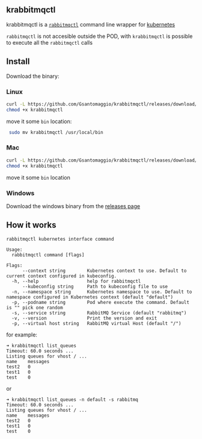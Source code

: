 ## krabbitmqctl

krabbitmqctl is a [`rabbitmqctl`](https://www.rabbitmq.com/rabbitmqctl.8.html)  command line wrapper for [kubernetes](https://kubernetes.io/) 

`rabbitmqctl` is not accesible outside the POD, with `krabbitmqctl` is possible to execute all the `rabbitmqctl` calls

## Install

Download the binary:

### Linux

```bash
curl -L https://github.com/Gsantomaggio/krabbitmqctl/releases/download/$(curl -sL https://raw.githubusercontent.com/Gsantomaggio/krabbitmqctl/master/version.txt)/krabbitmqctl_linux_amd64 -o krabbitmqctl
chmod +x krabbitmqctl
```
move it some `bin` location:

```bash
 sudo mv krabbitmqctl /usr/local/bin
```

### Mac

```bash
curl -L https://github.com/Gsantomaggio/krabbitmqctl/releases/download/$(curl -sL https://raw.githubusercontent.com/Gsantomaggio/krabbitmqctl/master/version.txt)/krabbitmqctl_darwin_amd64 -o krabbitmqctl
chmod +x krabbitmqctl
```
move it some `bin` location


### Windows

Download the windows binary from the [releases page](https://github.com/Gsantomaggio/krabbitmqctl/releases) 




## How it works

```
rabbitmqctl kubernetes interface command

Usage:
  rabbitmqctl command [flags]

Flags:
      --context string        Kubernetes context to use. Default to current context configured in kubeconfig.
  -h, --help                  help for rabbitmqctl
      --kubeconfig string     Path to kubeconfig file to use
  -n, --namespace string      Kubernetes namespace to use. Default to namespace configured in Kubernetes context (default "default")
  -p, --podname string        Pod where execute the command. Default is "" pick one random
  -s, --service string        RabbitMQ Service (default "rabbitmq")
  -v, --version               Print the version and exit
  -p, --virtual host string   RabbitMQ virtual Host (default "/")
```

for example:

```
➜ krabbitmqctl list_queues
Timeout: 60.0 seconds ...
Listing queues for vhost / ...
name    messages
test2   0
test1   0
test    0
```

or

```
➜ krabbitmqctl list_queues -n default -s rabbitmq
Timeout: 60.0 seconds ...
Listing queues for vhost / ...
name    messages
test2   0
test1   0
test    0
```

